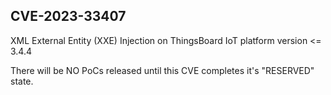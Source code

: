## CVE-2023-33407

XML External Entity (XXE) Injection on ThingsBoard IoT platform version <= 3.4.4 

There will be NO PoCs released until this CVE completes it's "RESERVED" state.
